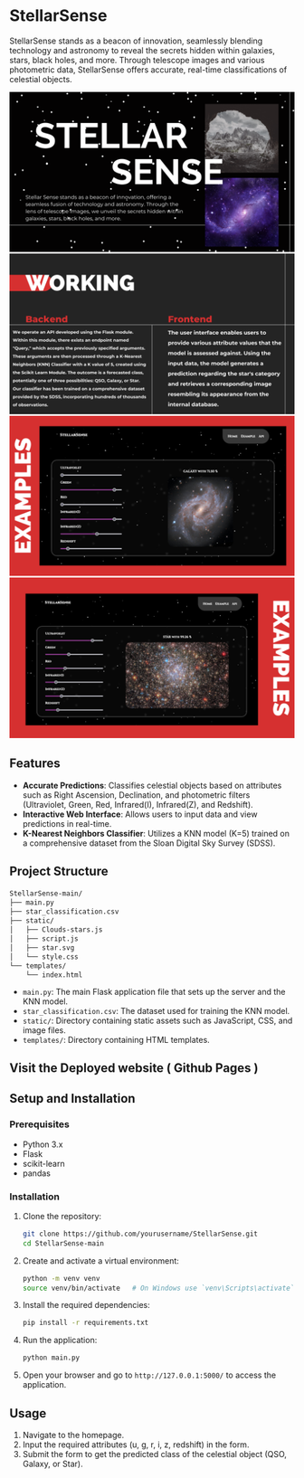 # StellarSense

StellarSense stands as a beacon of innovation, seamlessly blending technology and astronomy to
reveal the secrets hidden within galaxies, stars, black holes, and more. Through telescope images
and various photometric data, StellarSense offers accurate, real-time classifications of celestial
objects.

![Front page](./static/Assets/StellarSense%20Pitch%20PPT%20/1.png)
![Working](./static/Assets/StellarSense%20Pitch%20PPT%20/4.png)
![́́example1](./static/Assets/StellarSense%20Pitch%20PPT%20/6.png)
![example2](./static/Assets/StellarSense%20Pitch%20PPT%20/7.png)

## Features

- **Accurate Predictions**: Classifies celestial objects based on attributes such as Right
  Ascension, Declination, and photometric filters (Ultraviolet, Green, Red, Infrared(I),
  Infrared(Z), and Redshift).
- **Interactive Web Interface**: Allows users to input data and view predictions in real-time.
- **K-Nearest Neighbors Classifier**: Utilizes a KNN model (K=5) trained on a comprehensive dataset
  from the Sloan Digital Sky Survey (SDSS).

## Project Structure

```
StellarSense-main/
├── main.py
├── star_classification.csv
├── static/
│   ├── Clouds-stars.js
│   ├── script.js
│   ├── star.svg
│   └── style.css
└── templates/
    └── index.html
```

- `main.py`: The main Flask application file that sets up the server and the KNN model.
- `star_classification.csv`: The dataset used for training the KNN model.
- `static/`: Directory containing static assets such as JavaScript, CSS, and image files.
- `templates/`: Directory containing HTML templates.

## Visit the Deployed website ( Github Pages )

## Setup and Installation

### Prerequisites

- Python 3.x
- Flask
- scikit-learn
- pandas

### Installation

1. Clone the repository:

   ```bash
   git clone https://github.com/yourusername/StellarSense.git
   cd StellarSense-main
   ```

2. Create and activate a virtual environment:

   ```bash
   python -m venv venv
   source venv/bin/activate   # On Windows use `venv\Scripts\activate`
   ```

3. Install the required dependencies:

   ```bash
   pip install -r requirements.txt
   ```

4. Run the application:

   ```bash
   python main.py
   ```

5. Open your browser and go to `http://127.0.0.1:5000/` to access the application.

## Usage

1. Navigate to the homepage.
2. Input the required attributes (u, g, r, i, z, redshift) in the form.
3. Submit the form to get the predicted class of the celestial object (QSO, Galaxy, or Star).

